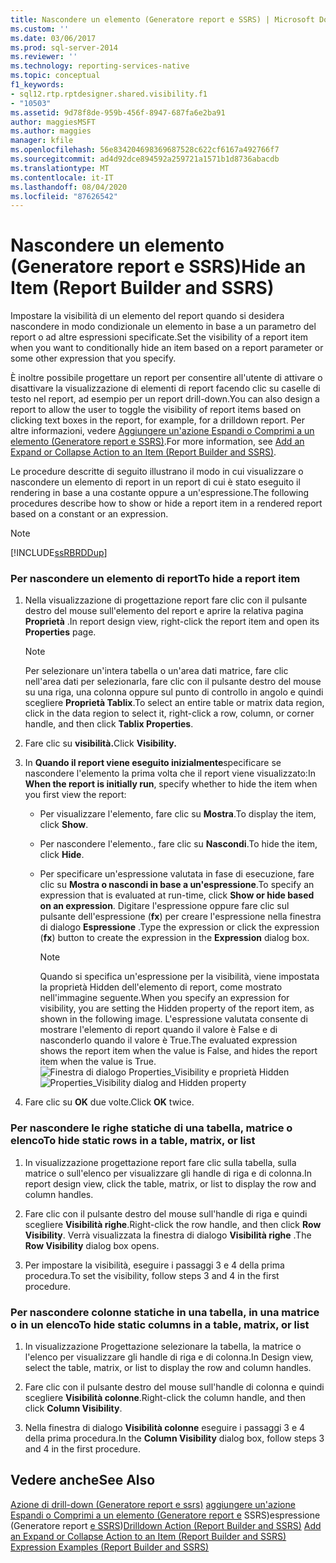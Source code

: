 ```yaml
---
title: Nascondere un elemento (Generatore report e SSRS) | Microsoft Docs
ms.custom: ''
ms.date: 03/06/2017
ms.prod: sql-server-2014
ms.reviewer: ''
ms.technology: reporting-services-native
ms.topic: conceptual
f1_keywords:
- sql12.rtp.rptdesigner.shared.visibility.f1
- "10503"
ms.assetid: 9d78f8de-959b-456f-8947-687fa6e2ba91
author: maggiesMSFT
ms.author: maggies
manager: kfile
ms.openlocfilehash: 56e834204698369687528c622cf6167a492766f7
ms.sourcegitcommit: ad4d92dce894592a259721a1571b1d8736abacdb
ms.translationtype: MT
ms.contentlocale: it-IT
ms.lasthandoff: 08/04/2020
ms.locfileid: "87626542"
---
```

# <a name="hide-an-item-report-builder-and-ssrs"></a><span data-ttu-id="74bb3-102">Nascondere un elemento (Generatore report e SSRS)</span><span class="sxs-lookup"><span data-stu-id="74bb3-102">Hide an Item (Report Builder and SSRS)</span></span>
  <span data-ttu-id="74bb3-103">Impostare la visibilità di un elemento del report quando si desidera nascondere in modo condizionale un elemento in base a un parametro del report o ad altre espressioni specificate.</span><span class="sxs-lookup"><span data-stu-id="74bb3-103">Set the visibility of a report item when you want to conditionally hide an item based on a report parameter or some other expression that you specify.</span></span>

 <span data-ttu-id="74bb3-104">È inoltre possibile progettare un report per consentire all'utente di attivare o disattivare la visualizzazione di elementi di report facendo clic su caselle di testo nel report, ad esempio per un report drill-down.</span><span class="sxs-lookup"><span data-stu-id="74bb3-104">You can also design a report to allow the user to toggle the visibility of report items based on clicking text boxes in the report, for example, for a drilldown report.</span></span> <span data-ttu-id="74bb3-105">Per altre informazioni, vedere [Aggiungere un'azione Espandi o Comprimi a un elemento &#40;Generatore report e SSRS&#41;](../report-design/add-an-expand-or-collapse-action-to-an-item-report-builder-and-ssrs.md).</span><span class="sxs-lookup"><span data-stu-id="74bb3-105">For more information, see [Add an Expand or Collapse Action to an Item &#40;Report Builder and SSRS&#41;](../report-design/add-an-expand-or-collapse-action-to-an-item-report-builder-and-ssrs.md).</span></span>

 <span data-ttu-id="74bb3-106">Le procedure descritte di seguito illustrano il modo in cui visualizzare o nascondere un elemento di report in un report di cui è stato eseguito il rendering in base a una costante oppure a un'espressione.</span><span class="sxs-lookup"><span data-stu-id="74bb3-106">The following procedures describe how to show or hide a report item in a rendered report based on a constant or an expression.</span></span>

> [!NOTE]
>  [!INCLUDE[ssRBRDDup](../../includes/ssrbrddup-md.md)]

### <a name="to-hide-a-report-item"></a><span data-ttu-id="74bb3-107">Per nascondere un elemento di report</span><span class="sxs-lookup"><span data-stu-id="74bb3-107">To hide a report item</span></span>

1.  <span data-ttu-id="74bb3-108">Nella visualizzazione di progettazione report fare clic con il pulsante destro del mouse sull'elemento del report e aprire la relativa pagina **Proprietà** .</span><span class="sxs-lookup"><span data-stu-id="74bb3-108">In report design view, right-click the report item and open its **Properties** page.</span></span>

    > [!NOTE]
    >  <span data-ttu-id="74bb3-109">Per selezionare un'intera tabella o un'area dati matrice, fare clic nell'area dati per selezionarla, fare clic con il pulsante destro del mouse su una riga, una colonna oppure sul punto di controllo in angolo e quindi scegliere **Proprietà Tablix**.</span><span class="sxs-lookup"><span data-stu-id="74bb3-109">To select an entire table or matrix data region, click in the data region to select it, right-click a row, column, or corner handle, and then click **Tablix Properties**.</span></span>

2.  <span data-ttu-id="74bb3-110">Fare clic su **visibilità.**</span><span class="sxs-lookup"><span data-stu-id="74bb3-110">Click **Visibility.**</span></span>

3.  <span data-ttu-id="74bb3-111">In **Quando il report viene eseguito inizialmente**specificare se nascondere l'elemento la prima volta che il report viene visualizzato:</span><span class="sxs-lookup"><span data-stu-id="74bb3-111">In **When the report is initially run**, specify whether to hide the item when you first view the report:</span></span>

    -   <span data-ttu-id="74bb3-112">Per visualizzare l'elemento, fare clic su **Mostra**.</span><span class="sxs-lookup"><span data-stu-id="74bb3-112">To display the item, click **Show**.</span></span>

    -   <span data-ttu-id="74bb3-113">Per nascondere l'elemento., fare clic su **Nascondi**.</span><span class="sxs-lookup"><span data-stu-id="74bb3-113">To hide the item, click **Hide**.</span></span>

    -   <span data-ttu-id="74bb3-114">Per specificare un'espressione valutata in fase di esecuzione, fare clic su **Mostra o nascondi in base a un'espressione**.</span><span class="sxs-lookup"><span data-stu-id="74bb3-114">To specify an expression that is evaluated at run-time, click **Show or hide based on an expression**.</span></span> <span data-ttu-id="74bb3-115">Digitare l'espressione oppure fare clic sul pulsante dell'espressione (**fx**) per creare l'espressione nella finestra di dialogo **Espressione** .</span><span class="sxs-lookup"><span data-stu-id="74bb3-115">Type the expression or click the expression (**fx**) button to create the expression in the **Expression** dialog box.</span></span>

        > [!NOTE]
        >  <span data-ttu-id="74bb3-116">Quando si specifica un'espressione per la visibilità, viene impostata la proprietà Hidden dell'elemento di report, come mostrato nell'immagine seguente.</span><span class="sxs-lookup"><span data-stu-id="74bb3-116">When you specify an expression for visibility, you are setting the Hidden property of the report item, as shown in the following image.</span></span> <span data-ttu-id="74bb3-117">L'espressione valutata consente di mostrare l'elemento di report quando il valore è False e di nasconderlo quando il valore è True.</span><span class="sxs-lookup"><span data-stu-id="74bb3-117">The evaluated expression shows the report item when the value is False, and hides the report item when the value is True.</span></span> 
        > <span data-ttu-id="74bb3-118">![Finestra di dialogo Properties_Visibility e proprietà Hidden](../media/hiddenproperty-propertiesvisibility.png "Finestra di dialogo Properties_Visibility e proprietà Hidden")</span><span class="sxs-lookup"><span data-stu-id="74bb3-118">![Properties_Visibility dialog and Hidden property](../media/hiddenproperty-propertiesvisibility.png "Properties_Visibility dialog and Hidden property")</span></span>

4.  <span data-ttu-id="74bb3-119">Fare clic su **OK** due volte.</span><span class="sxs-lookup"><span data-stu-id="74bb3-119">Click **OK** twice.</span></span>

### <a name="to-hide-static-rows-in-a-table-matrix-or-list"></a><span data-ttu-id="74bb3-120">Per nascondere le righe statiche di una tabella, matrice o elenco</span><span class="sxs-lookup"><span data-stu-id="74bb3-120">To hide static rows in a table, matrix, or list</span></span>

1.  <span data-ttu-id="74bb3-121">In visualizzazione progettazione report fare clic sulla tabella, sulla matrice o sull'elenco per visualizzare gli handle di riga e di colonna.</span><span class="sxs-lookup"><span data-stu-id="74bb3-121">In report design view, click the table, matrix, or list to display the row and column handles.</span></span>

2.  <span data-ttu-id="74bb3-122">Fare clic con il pulsante destro del mouse sull'handle di riga e quindi scegliere **Visibilità righe**.</span><span class="sxs-lookup"><span data-stu-id="74bb3-122">Right-click the row handle, and then click **Row Visibility**.</span></span> <span data-ttu-id="74bb3-123">Verrà visualizzata la finestra di dialogo **Visibilità righe** .</span><span class="sxs-lookup"><span data-stu-id="74bb3-123">The **Row Visibility** dialog box opens.</span></span>

3.  <span data-ttu-id="74bb3-124">Per impostare la visibilità, eseguire i passaggi 3 e 4 della prima procedura.</span><span class="sxs-lookup"><span data-stu-id="74bb3-124">To set the visibility, follow steps 3 and 4 in the first procedure.</span></span>

### <a name="to-hide-static-columns-in-a-table-matrix-or-list"></a><span data-ttu-id="74bb3-125">Per nascondere colonne statiche in una tabella, in una matrice o in un elenco</span><span class="sxs-lookup"><span data-stu-id="74bb3-125">To hide static columns in a table, matrix, or list</span></span>

1.  <span data-ttu-id="74bb3-126">In visualizzazione Progettazione selezionare la tabella, la matrice o l'elenco per visualizzare gli handle di riga e di colonna.</span><span class="sxs-lookup"><span data-stu-id="74bb3-126">In Design view, select the table, matrix, or list to display the row and column handles.</span></span>

2.  <span data-ttu-id="74bb3-127">Fare clic con il pulsante destro del mouse sull'handle di colonna e quindi scegliere **Visibilità colonne**.</span><span class="sxs-lookup"><span data-stu-id="74bb3-127">Right-click the column handle, and then click **Column Visibility**.</span></span>

3.  <span data-ttu-id="74bb3-128">Nella finestra di dialogo **Visibilità colonne** eseguire i passaggi 3 e 4 della prima procedura.</span><span class="sxs-lookup"><span data-stu-id="74bb3-128">In the **Column Visibility** dialog box, follow steps 3 and 4 in the first procedure.</span></span>

## <a name="see-also"></a><span data-ttu-id="74bb3-129">Vedere anche</span><span class="sxs-lookup"><span data-stu-id="74bb3-129">See Also</span></span>
 <span data-ttu-id="74bb3-130">[Azione di drill-down &#40;Generatore report e ssrs&#41;](../report-design/drilldown-action-report-builder-and-ssrs.md) [aggiungere un'azione Espandi o Comprimi a un elemento &#40;Generatore report e](../report-design/add-an-expand-or-collapse-action-to-an-item-report-builder-and-ssrs.md) SSRS&#41;espressione &#40;Generatore report [e SSRS](../report-design/expression-examples-report-builder-and-ssrs.md)&#41;</span><span class="sxs-lookup"><span data-stu-id="74bb3-130">[Drilldown Action &#40;Report Builder and SSRS&#41;](../report-design/drilldown-action-report-builder-and-ssrs.md) [Add an Expand or Collapse Action to an Item &#40;Report Builder and SSRS&#41;](../report-design/add-an-expand-or-collapse-action-to-an-item-report-builder-and-ssrs.md) [Expression Examples &#40;Report Builder and SSRS&#41;](../report-design/expression-examples-report-builder-and-ssrs.md)</span></span>


